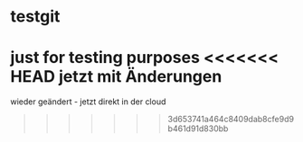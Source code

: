 # testgit
just for testing purposes
<<<<<<< HEAD
jetzt mit Änderungen
=======
wieder geändert - jetzt direkt in der cloud
>>>>>>> 3d653741a464c8409dab8cfe9d9b461d91d830bb
